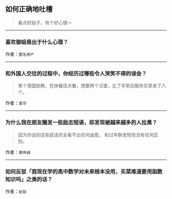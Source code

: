 ## 如何正确地吐槽

> 看点好段子，有个好心情～


 
---

### 喜欢御姐是出于什么心理？

> 


作者：`匿名用户`

---

### 和外国人交往的过程中，你经历过哪些令人哭笑不得的误会？

> 某个德国助教，在快餐店点餐，想要两个汉堡，比了手势后服务员拿来了八个。


作者：`爱莎`

---

### 为什么我在朋友圈发一些励志短语，却发现被越来越多的人拉黑？

> 因为你说的这些屁话完全看不出任何诚意。
> 和过年群发短信没有任何区别。


作者：`唐伟诚`

---

### 如何反驳「我现在学的高中数学对未来根本没用，买菜难道要用函数知识吗」之类的话？

> 


作者：`赵劼`